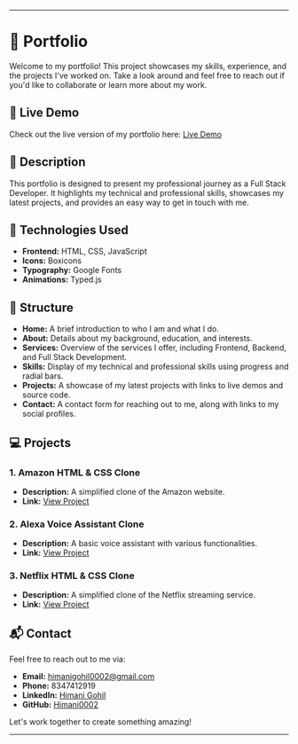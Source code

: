 

---

# 📁 Portfolio

Welcome to my portfolio! This project showcases my skills, experience, and the projects I've worked on. Take a look around and feel free to reach out if you'd like to collaborate or learn more about my work.

## 🌟 Live Demo

Check out the live version of my portfolio here: [Live Demo](https://66bdfc52d3aa1b2b3f6de91c--coruscating-starship-844ef3.netlify.app/)

## 📝 Description

This portfolio is designed to present my professional journey as a Full Stack Developer. It highlights my technical and professional skills, showcases my latest projects, and provides an easy way to get in touch with me.

## 🔧 Technologies Used

- **Frontend:** HTML, CSS, JavaScript
- **Icons:** Boxicons
- **Typography:** Google Fonts
- **Animations:** Typed.js

## 📂 Structure

- **Home:** A brief introduction to who I am and what I do.
- **About:** Details about my background, education, and interests.
- **Services:** Overview of the services I offer, including Frontend, Backend, and Full Stack Development.
- **Skills:** Display of my technical and professional skills using progress and radial bars.
- **Projects:** A showcase of my latest projects with links to live demos and source code.
- **Contact:** A contact form for reaching out to me, along with links to my social profiles.

## 💻 Projects

### 1. **Amazon HTML & CSS Clone**
   - **Description:** A simplified clone of the Amazon website.
   - **Link:** [View Project](https://66bdfbbb03377a250ff25c49--strong-pixie-b4d00e.netlify.app/)

### 2. **Alexa Voice Assistant Clone**
   - **Description:** A basic voice assistant with various functionalities.
   - **Link:** [View Project](https://github.com/Himani0002/Alexa.git)

### 3. **Netflix HTML & CSS Clone**
   - **Description:** A simplified clone of the Netflix streaming service.
   - **Link:** [View Project](https://66bdfc1003377a250ff25dc2--melodious-gnome-f56f0c.netlify.app/)

## 📬 Contact

Feel free to reach out to me via:

- **Email:** himanigohil0002@gmail.com
- **Phone:** 8347412919
- **LinkedIn:** [Himani Gohil](https://www.linkedin.com/in/himani-gohil/)
- **GitHub:** [Himani0002](https://github.com/Himani0002)

Let's work together to create something amazing!

---
